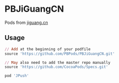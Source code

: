 # PBJiGuangCN

Pods from [jiguang.cn](https://www.jiguang.cn)

## Usage

```ruby
// Add at the beginning of your podfile
source 'https://github.com/PBPods/PBJiGuangCN.git'

// May also need to add the master repo manually
source 'https://github.com/CocoaPods/Specs.git'

pod 'JPush'
```
